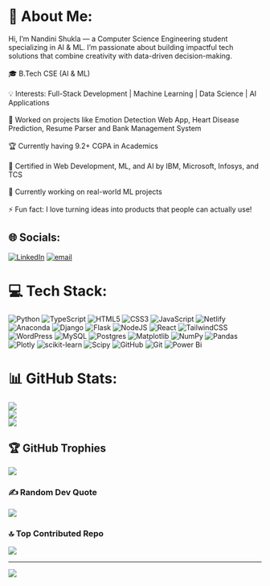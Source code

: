 # 💫 About Me:
Hi, I’m Nandini Shukla — a Computer Science Engineering student specializing in AI & ML. I’m passionate about building impactful tech solutions that combine creativity with data-driven decision-making.<br><br>🎓 B.Tech CSE (AI & ML)<br><br>💡 Interests: Full-Stack Development | Machine Learning | Data Science | AI Applications<br><br>🚀 Worked on projects like Emotion Detection Web App, Heart Disease Prediction, Resume Parser and Bank Management System<br><br>🏆 Currently having 9.2+ CGPA in Academics<br><br>📜 Certified in Web Development, ML, and AI by IBM, Microsoft, Infosys, and TCS<br><br>🌱 Currently working on real-world ML projects<br><br>⚡ Fun fact: I love turning ideas into products that people can actually use!


## 🌐 Socials:
[![LinkedIn](https://img.shields.io/badge/LinkedIn-%230077B5.svg?logo=linkedin&logoColor=white)](https://linkedin.com/in/www.linkedin.com/in/nandinishukla023 ) [![email](https://img.shields.io/badge/Email-D14836?logo=gmail&logoColor=white)](mailto:nandinishukla023@gmail.com) 

# 💻 Tech Stack:
![Python](https://img.shields.io/badge/python-3670A0?style=for-the-badge&logo=python&logoColor=ffdd54) ![TypeScript](https://img.shields.io/badge/typescript-%23007ACC.svg?style=for-the-badge&logo=typescript&logoColor=white) ![HTML5](https://img.shields.io/badge/html5-%23E34F26.svg?style=for-the-badge&logo=html5&logoColor=white) ![CSS3](https://img.shields.io/badge/css3-%231572B6.svg?style=for-the-badge&logo=css3&logoColor=white) ![JavaScript](https://img.shields.io/badge/javascript-%23323330.svg?style=for-the-badge&logo=javascript&logoColor=%23F7DF1E) ![Netlify](https://img.shields.io/badge/netlify-%23000000.svg?style=for-the-badge&logo=netlify&logoColor=#00C7B7) ![Anaconda](https://img.shields.io/badge/Anaconda-%2344A833.svg?style=for-the-badge&logo=anaconda&logoColor=white) ![Django](https://img.shields.io/badge/django-%23092E20.svg?style=for-the-badge&logo=django&logoColor=white) ![Flask](https://img.shields.io/badge/flask-%23000.svg?style=for-the-badge&logo=flask&logoColor=white) ![NodeJS](https://img.shields.io/badge/node.js-6DA55F?style=for-the-badge&logo=node.js&logoColor=white) ![React](https://img.shields.io/badge/react-%2320232a.svg?style=for-the-badge&logo=react&logoColor=%2361DAFB) ![TailwindCSS](https://img.shields.io/badge/tailwindcss-%2338B2AC.svg?style=for-the-badge&logo=tailwind-css&logoColor=white) ![WordPress](https://img.shields.io/badge/WordPress-%23117AC9.svg?style=for-the-badge&logo=WordPress&logoColor=white) ![MySQL](https://img.shields.io/badge/mysql-4479A1.svg?style=for-the-badge&logo=mysql&logoColor=white) ![Postgres](https://img.shields.io/badge/postgres-%23316192.svg?style=for-the-badge&logo=postgresql&logoColor=white) ![Matplotlib](https://img.shields.io/badge/Matplotlib-%23ffffff.svg?style=for-the-badge&logo=Matplotlib&logoColor=black) ![NumPy](https://img.shields.io/badge/numpy-%23013243.svg?style=for-the-badge&logo=numpy&logoColor=white) ![Pandas](https://img.shields.io/badge/pandas-%23150458.svg?style=for-the-badge&logo=pandas&logoColor=white) ![Plotly](https://img.shields.io/badge/Plotly-%233F4F75.svg?style=for-the-badge&logo=plotly&logoColor=white) ![scikit-learn](https://img.shields.io/badge/scikit--learn-%23F7931E.svg?style=for-the-badge&logo=scikit-learn&logoColor=white) ![Scipy](https://img.shields.io/badge/SciPy-%230C55A5.svg?style=for-the-badge&logo=scipy&logoColor=%white) ![GitHub](https://img.shields.io/badge/github-%23121011.svg?style=for-the-badge&logo=github&logoColor=white) ![Git](https://img.shields.io/badge/git-%23F05033.svg?style=for-the-badge&logo=git&logoColor=white) ![Power Bi](https://img.shields.io/badge/power_bi-F2C811?style=for-the-badge&logo=powerbi&logoColor=black)
# 📊 GitHub Stats:
![](https://github-readme-stats.vercel.app/api?username=Nandini-Shukla21&theme=dark&hide_border=false&include_all_commits=true&count_private=true)<br/>
![](https://nirzak-streak-stats.vercel.app/?user=Nandini-Shukla21&theme=dark&hide_border=false)<br/>
![](https://github-readme-stats.vercel.app/api/top-langs/?username=Nandini-Shukla21&theme=dark&hide_border=false&include_all_commits=true&count_private=true&layout=compact)

## 🏆 GitHub Trophies
![](https://github-profile-trophy.vercel.app/?username=Nandini-Shukla21&theme=radical&no-frame=false&no-bg=false&margin-w=4)

### ✍️ Random Dev Quote
![](https://quotes-github-readme.vercel.app/api?type=vetical&theme=merko)

### 🔝 Top Contributed Repo
![](https://github-contributor-stats.vercel.app/api?username=Nandini-Shukla21&limit=5&theme=cobalt&combine_all_yearly_contributions=true)

---
[![](https://visitcount.itsvg.in/api?id=Nandini-Shukla21&icon=6&color=0)](https://visitcount.itsvg.in)


